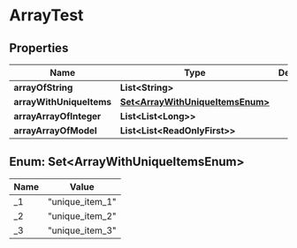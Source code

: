 

# ArrayTest


## Properties

| Name | Type | Description | Notes |
|------------ | ------------- | ------------- | -------------|
|**arrayOfString** | **List&lt;String&gt;** |  |  [optional] |
|**arrayWithUniqueItems** | [**Set&lt;ArrayWithUniqueItemsEnum&gt;**](#Set&lt;ArrayWithUniqueItemsEnum&gt;) |  |  [optional] |
|**arrayArrayOfInteger** | **List&lt;List&lt;Long&gt;&gt;** |  |  [optional] |
|**arrayArrayOfModel** | **List&lt;List&lt;ReadOnlyFirst&gt;&gt;** |  |  [optional] |



## Enum: Set&lt;ArrayWithUniqueItemsEnum&gt;

| Name | Value |
|---- | -----|
| _1 | &quot;unique_item_1&quot; |
| _2 | &quot;unique_item_2&quot; |
| _3 | &quot;unique_item_3&quot; |




